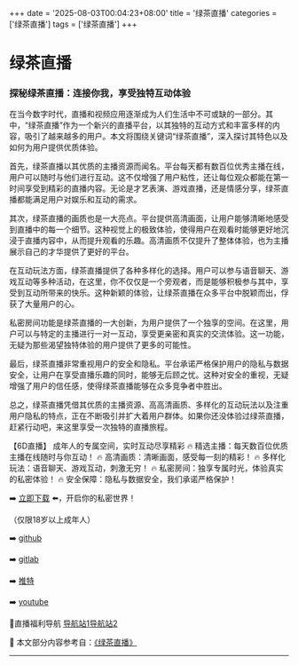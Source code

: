 +++
date = '2025-08-03T00:04:23+08:00'
title = '绿茶直播'
categories = ['绿茶直播']
tags = ['绿茶直播']
+++

# 绿茶直播

### 探秘绿茶直播：连接你我，享受独特互动体验

在当今数字时代，直播和视频应用逐渐成为人们生活中不可或缺的一部分。其中，“绿茶直播”作为一个新兴的直播平台，以其独特的互动方式和丰富多样的内容，吸引了越来越多的用户。本文将围绕关键词“绿茶直播”，深入探讨其特色以及如何为用户提供优质体验。

首先，绿茶直播以其优质的主播资源而闻名。平台每天都有数百位优秀主播在线，用户可以随时与他们进行互动。这不仅增强了用户粘性，还让每位观众都能在第一时间享受到精彩的直播内容。无论是才艺表演、游戏直播，还是情感分享，绿茶直播都能满足用户对娱乐和互动的需求。

其次，绿茶直播的画质也是一大亮点。平台提供高清画面，让用户能够清晰地感受到直播中的每一个细节。这种视觉上的极致体验，使得用户在观看时能够更好地沉浸于直播内容中，从而提升观看的乐趣。高清画质不仅提升了整体体验，也为主播展示自己的才华提供了更好的平台。

在互动玩法方面，绿茶直播提供了各种多样化的选择。用户可以参与语音聊天、游戏互动等多种活动，在这里，你不仅仅是一个旁观者，而是能够积极参与其中，享受到互动所带来的快乐。这种新颖的体验，让绿茶直播在众多平台中脱颖而出，俘获了大量用户的心。

私密房间功能是绿茶直播的一大创新，为用户提供了一个独享的空间。在这里，用户可以与特定的主播进行一对一互动，享受更亲密和真实的交流体验。这一功能，无疑为那些渴望独特体验的用户提供了更多的可能性。

最后，绿茶直播非常重视用户的安全和隐私。平台承诺严格保护用户的隐私与数据安全，让用户在享受直播乐趣的同时，能够无后顾之忧。这种对安全的重视，无疑增强了用户的信任感，使得绿茶直播能够在众多竞争者中胜出。

总之，绿茶直播凭借其优质的主播资源、高高清画质、多样化的互动玩法以及注重用户隐私的特点，正在不断吸引并扩大着用户群体。如果你还没体验过绿茶直播，赶紧行动吧，来这里享受一次独特的直播旅程。 

【6D直播】
成年人的专属空间，实时互动尽享精彩
🔥 精选主播：每天数百位优质主播在线随时与你互动！
🔥 高清画质：清晰画面，感受每一刻的精彩！
🔥 多样化玩法：语音聊天、游戏互动，刺激无穷！
🔥 私密房间：独享专属时光，体验真实的私密体验！
🔥 安全保障：隐私与数据安全，我们承诺严格保护！

➡️ [立即下载](https://down123.s3.ap-east-1.amazonaws.com/down/down.html?channelCode=blog) ⬅️，开启你的私密世界！

（仅限18岁以上成年人）

➡️ [github](https://aldult-live.github.io/)

➡️ [gitlab](https://seo-09598d.gitlab.io/)

➡️ [推特](https://x.com/wegame33)

➡️ [youtube](https://www.youtube.com/@6Dlive)

🔞直播福利导航 [导航站1](https://webstack-86085a.gitlab.io/)[导航站2](https://onlygit123-2.github.io/)


📘 本文部分内容参考自：[《绿茶直播》](https://github.com/wsdh25/wsdh)

---
